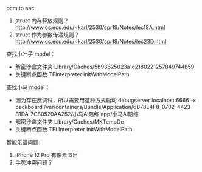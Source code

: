 pcm to aac:
1. struct 内存释放规则？http://www.cs.ecu.edu/~karl/2530/spr19/Notes/lec18A.html
2. struct 作为参数传递规则？http://www.cs.ecu.edu/~karl/2530/spr19/Notes/lec23D.html

查找小叶子 model：
- 解密沙盒文件夹 Library/Caches/5b93625023a1c2180221257849744b59
- 关键断点函数 TFInterpreter initWithModelPath

查找小马 model：
- 因为存在反调试，所以需要用这种方式启动 debugserver localhost:6666 -x backboard  /var/containers/Bundle/Application/6B78E4F8-0702-4423-B1DA-7C80529AA252/小马AI陪练.app/小马AI陪练
- 解密沙盒文件夹 Library/Caches/MKTempDe
- 关键断点函数 TFLInterpreter initWithModelPath

智能乐谱问题：
1. iPhone 12 Pro 有像素溢出
2. 手势冲突问题？